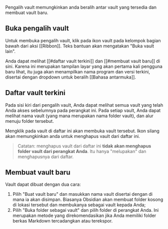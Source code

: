 Pengalih vault memungkinkan anda beralih antar vault yang tersedia dan membuat vault baru.

## Buka pengalih vault

Untuk membuka pengalih vault, klik pada ikon vault pada kelompok bagian bawah dari aksi [[Ribbon]]. Teks bantuan akan mengatakan "Buka vault lain".

Anda dapat melihat [[#daftar vault terkini]] dan [[#membuat vault baru]] di sini. Karena ini merupakan tampilan layar yang akan pertama kali pengguna baru lihat, itu juga akan menampilkan nama program dan versi terkini, disertai dengan dropdown untuk beralih [[Bahasa antarmuka]].

## Daftar vault terkini

Pada sisi kiri dari pengalih vault, Anda dapat melihat semua vault yang telah Anda akses sebelumnya pada perangkat ini. Pada setiap vault, Anda dapat melihat nama vault (yang mana merupakan nama folder vault), dan alur menuju folder tersebut.

Mengklik pada vault di daftar ini akan membuka vault tersebut. Ikon silang akan memungkinkan anda untuk menghapus vault dari daftar ini.

> Catatan: menghapus vault dari daftar ini **tidak akan menghapus folder vault dari perangkat Anda**. Itu hanya "melupakan" dan menghapusnya dari daftar.

## Membuat vault baru

Vault dapat dibuat dengan dua cara:

1. Pilih "Buat vault baru" dan masukkan nama vault disertai dengan di mana ia akan disimpan. Biasanya Obsidian akan membuat folder kosong di lokasi tersebut dan membukanya sebagai vault kepada Anda;
2. Pilih "Buka folder sebagai vault" dan pilih folder di perangkat Anda. Ini merupakan metode yang direkomendasikan jika Anda memiliki folder berkas Markdown tercadangkan atau terekspor.
